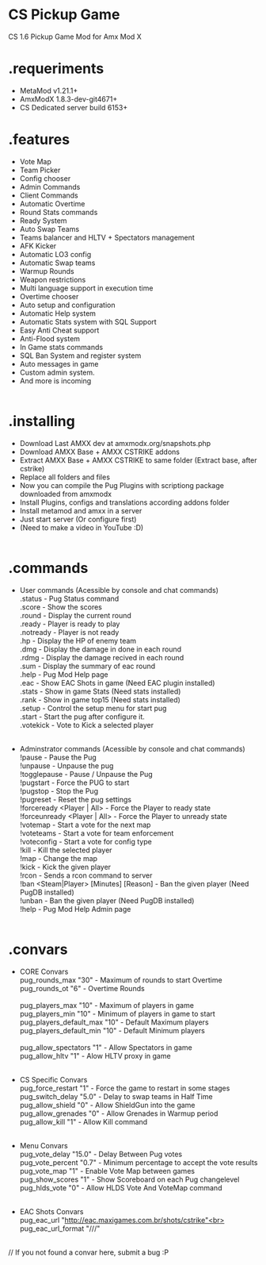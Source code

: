 ﻿CS Pickup Game
==============
CS 1.6 Pickup Game Mod for Amx Mod X

.requeriments
=============
- MetaMod v1.21.1+
- AmxModX 1.8.3-dev-git4671+
- CS Dedicated server build 6153+

.features
=========
- Vote Map<br>
- Team Picker<br>
- Config chooser<br>
- Admin Commands<br>
- Client Commands<br>
- Automatic Overtime<br>
- Round Stats commands<br>
- Ready System<br>
- Auto Swap Teams<br>
- Teams balancer and HLTV + Spectators management<br>
- AFK Kicker<br>
- Automatic LO3 config<br>
- Automatic Swap teams<br>
- Warmup Rounds<br>
- Weapon restrictions<br>
- Multi language support in execution time<br>
- Overtime chooser<br>
- Auto setup and configuration<br>
- Automatic Help system<br>
- Automatic Stats system with SQL Support<br>
- Easy Anti Cheat support<br>
- Anti-Flood system<br>
- In Game stats commands<br>
- SQL Ban System and register system<br>
- Auto messages in game<br>
- Custom admin system.<br>
- And more is incoming<br><br>

.installing
===========
- Download Last AMXX dev at amxmodx.org/snapshots.php<br>
- Download AMXX Base + AMXX CSTRIKE addons<br>
- Extract AMXX Base + AMXX CSTRIKE to same folder (Extract base, after cstrike)<br>
- Replace all folders and files<br>
- Now you can compile the Pug Plugins with scriptiong package downloaded from amxmodx<br>
- Install Plugins, configs and translations according addons folder<br>
- Install metamod and amxx in a server<br>
- Just start server (Or configure first)<br>
- (Need to make a video in YouTube :D)<br><br>

.commands
=========
- User commands (Acessible by console and chat commands)<br>
	.status		- Pug Status command<br>
	.score 		- Show the scores<br>
	.round 		- Display the current round<br>
	.ready 		- Player is ready to play<br>
	.notready 	- Player is not ready<br>
	.hp 		- Display the HP of enemy team<br>
	.dmg 		- Display the damage in done in each round<br>
	.rdmg 		- Display the damage recived in each round<br>
	.sum 		- Display the summary of eac round<br>
	.help 		- Pug Mod Help page<br>
	.eac		- Show EAC Shots in game (Need EAC plugin installed)<br>
	.stats 		- Show in game Stats (Need stats installed)<br>
	.rank 		- Show in game top15 (Need stats installed)<br>
	.setup		- Control the setup menu for start pug<br>
	.start		- Start the pug after configure it.<br>
	.votekick 	- Vote to Kick a selected player<br><br>

- Adminstrator commands (Acessible by console and chat commands)<br>
	!pause 					- Pause the Pug<br>
	!unpause 				- Unpause the pug<br>
	!togglepause 				- Pause / Unpause the Pug<br>
	!pugstart 				- Force the PUG to start<br>
	!pugstop 				- Stop the Pug<br>
	!pugreset 				- Reset the pug settings<br>
	!forceready <Player | All> 		- Force the Player to ready state<br>
	!forceunready <Player | All> 		- Force the Player to unready state<br>
	!votemap 				- Start a vote for the next map<br>
	!voteteams 				- Start a vote for team enforcement<br>
	!voteconfig 				- Start a vote for config type<br>
	!kill <Player>				- Kill the selected player<br>
	!map <Map>				- Change the map<br>
	!kick <Player> 				- Kick the given player<br>
	!rcon <Command> 			- Sends a rcon command to server<br>
	!ban <Steam|Player> [Minutes] [Reason] 	- Ban the given player (Need PugDB installed)<br>
	!unban <Steam> 				- Ban the given player (Need PugDB installed)<br>
	!help 					- Pug Mod Help Admin page<br><br>

.convars
======
- CORE Convars<br>
pug_rounds_max 		"30" 	- Maximum of rounds to start Overtime<br>
pug_rounds_ot 		"6" 	- Overtime Rounds<br><br>
pug_players_max 	"10" 	- Maximum of players in game<br>
pug_players_min 	"10" 	- Minimum of players in game to start<br>
pug_players_default_max "10" 	- Default Maximum players<br>
pug_players_default_min "10" 	- Default Minimum players<br><br>
pug_allow_spectators 	"1" 	- Allow Spectators in game<br>
pug_allow_hltv 		"1" 	- Alow HLTV proxy in game<br><br>

- CS Specific Convars<br>
pug_force_restart 	"1" 	- Force the game to restart in some stages<br>
pug_switch_delay 	"5.0" 	- Delay to swap teams in Half Time<br>
pug_allow_shield 	"0" 	- Allow ShieldGun into the game<br>
pug_allow_grenades 	"0" 	- Allow Grenades in Warmup period<br>
pug_allow_kill 		"1" 	- Allow Kill command<br><br>

- Menu Convars<br>
pug_vote_delay 		"15.0" 	- Delay Between Pug votes<br>
pug_vote_percent 	"0.7" 	- Minimum percentage to accept the vote results<br>
pug_vote_map 		"1" 	- Enable Vote Map between games<br>
pug_show_scores 	"1" 	- Show Scoreboard on each Pug changelevel<br>
pug_hlds_vote 		"0" 	- Allow HLDS Vote And VoteMap command<br><br>

- EAC Shots Convars<br>
pug_eac_url 		"http://eac.maxigames.com.br/shots/cstrike"<br>
pug_eac_url_format 	"<url>/<server>/<date>/<guid>"<br><br>

// If you not found a convar here, submit a bug :P